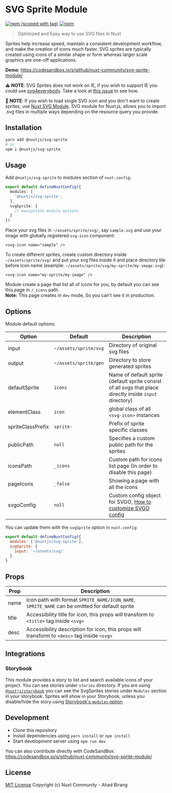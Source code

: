 # SVG Sprite Module

[![npm (scoped with tag)](https://img.shields.io/npm/v/@nuxtjs/svg-sprite/latest.svg?style=flat-square)](https://npmjs.com/package/@nuxtjs/svg-sprite)
[![npm](https://img.shields.io/npm/dt/@nuxtjs/svg-sprite.svg?style=flat-square)](https://npmjs.com/package/@nuxtjs/svg-sprite)

> Optimized and Easy way to use SVG files in Nuxt

Sprites help increase speed, maintain a consistent development workflow, and make the creation of icons much faster. SVG sprites are typically created using icons of a similar shape or form whereas larger scale graphics are one-off applications.

**Demo**: https://codesandbox.io/s/github/nuxt-community/svg-sprite-module/

:warning: **NOTE**: SVG Sprites does not work on IE, if you wish to support IE you could use [svg4everybody](https://github.com/jonathantneal/svg4everybody). Take a look at [this issue](https://github.com/nuxt-community/svg-sprite-module/issues/42#issuecomment-516056532) to see how.

:rainbow: **NOTE**: If you wish to load single SVG icon and you don't want to create sprites, use [Nuxt SVG Module](https://github.com/nuxt-community/svg-module). SVG module for Nuxt.js, allows you to import .svg files in multiple ways depending on the resource query you provide.

## Installation

```bash
yarn add @nuxtjs/svg-sprite
# or
npm i @nuxtjs/svg-sprite
```

## Usage

Add `@nuxtjs/svg-sprite` to modules section of `nuxt.config`:

```ts
export default defineNuxtConfig({
  modules: [
    '@nuxtjs/svg-sprite',
  ],
  svgSprite: {
    // manipulate module options
  }
})
```

Place your svg files in `~/assets/sprite/svg/`, say `sample.svg` and use your image with globally registered `svg-icon` component:

```vue
<svg-icon name="sample" />
```

To create different sprites, create custom directory inside `~/assets/sprite/svg/` and put your svg files inside it and place directory tile before icon name (example: `~/assets/sprite/svg/my-sprite/my-image.svg`):

```vue
<svg-icon name="my-sprite/my-image" />
```

Module create a page that list all of icons for you, by default you can see this page in `/_icons` path.  
**Note:** This page creates in `dev` mode, So you can't see it in production.

## Options

Module default options:


| Option            | Default               | Description                                                                                              |
|-------------------|-----------------------|----------------------------------------------------------------------------------------------------------|
| input             | `~/assets/sprite/svg` | Directory of original svg files                                                                          |
| output            | `~/assets/sprite/gen` | Directory to store generated sprites                                                                     |
| defaultSprite     | `icons`               | Name of default sprite (default sprite consist of all svgs that place directly inside `input` directory) |
| elementClass      | `icon`                | global class of all `<svg-icon>` instances                                                               |
| spriteClassPrefix | `sprite-`             | Prefix of sprite specific classes                                                                        |
| publicPath        | `null`                | Specifies a custom public path for the sprites                                                           |
| iconsPath         | `_icons`              | Custom path for icons list page (In order to disable this page)                                          |
| pageIcons         | `_false`              | Showing a page with all the icons                                                                        |
| svgoConfig        | `null`                | Custom config object for SVGO, [How to customize SVGO config](/docs/svgo-config.md)                      |

You can update them with the `svgSprite` option in `nuxt.config`:

```js
export default defineNuxtConfig({
  modules: ['@nuxtjs/svg-sprite'],
  svgSprite: {
    input: '~/assets/svg/'
  }
}
```

## Props

| Prop | Description |
| --- | --- |
| name | icon path with format `SPRITE_NAME/ICON_NAME`, `SPRITE_NAME` can be omitted for default sprite  |
| title | Accessibility title for icon, this props will transform to `<title>` tag inside `<svg>` |
| desc | Accessibility description for icon, this props will transform to `<desc>` tag inside `<svg>` |

## Integrations
### Storybook
This module provides a story to list and search available icons of your project. You can see stories under `stories` directory. 
If you are using [`@nuxtjs/storybook`](https://storybook.nuxtjs.org) you can see the SvgSprites stories under `Modules` section in your storybook. Sprites will show in your Storybook, unless you disable/hide the story using [Storybook's `modules` option](https://storybook.nuxtjs.org/options#modules)

## Development

- Clone this repository
- Install dependencies using `yarn install` or `npm install`
- Start development server using `npm run dev`

You can also contribute directly with CodeSandBox: https://codesandbox.io/s/github/nuxt-community/svg-sprite-module/

## License

[MIT License](./LICENSE)
Copyright (c) Nuxt Community - Ahad Birang
